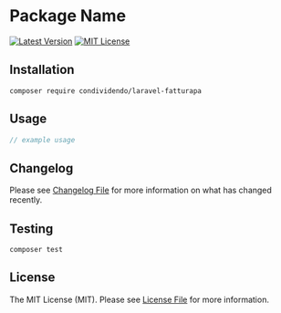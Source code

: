 # Package Name

[![Latest Version](http://img.shields.io/packagist/v/condividendo/laravel-fatturapa.svg?label=Release&style=for-the-badge)](https://packagist.org/packages/condividendo/laravel-fatturapa)
[![MIT License](https://img.shields.io/github/license/condividendo/laravel-fatturapa.svg?label=License&color=blue&style=for-the-badge)](https://github.com/condividendo/laravel-fatturapa/blob/master/LICENSE.md)

## Installation

```shell
composer require condividendo/laravel-fatturapa
```

## Usage

```php
// example usage
```

## Changelog

Please see [Changelog File](CHANGELOG.md) for more information on what has changed recently.

## Testing

```shell
composer test
```

## License

The MIT License (MIT). Please see [License File](LICENSE.md) for more information.
